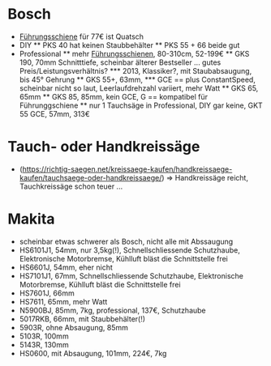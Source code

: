
# Bosch

* [Führungsschiene](https://www.bosch-diy.com/de/de/p/2-teilige-kunststoff-fuehrungsschiene-mit-schraubzwingen-2763232) für 77€ ist Quatsch
* DIY
** PKS 40 hat keinen Staubbehälter
** PKS 55 + 66 beide gut
* Professional
** mehr [Führungsschienen](https://www.bosch-professional.com/de/de/fuehrungsschienensysteme-2493000-ocs-c/), 80-310cm, 52-199€
** GKS 190, 70mm Schnitttiefe, scheinbar älterer Bestseller ... gutes Preis/Leistungsverhältnis?
*** 2013, Klassiker?, mit Staubabsaugung, bis 45° Gehrung
** GKS 55+, 63mm, 
*** GCE == plus ConstantSpeed, scheinbar nicht so laut, Leerlaufdrehzahl variiert, mehr Watt
** GKS 65, 65mm
** GKS 85, 85mm, kein GCE, G == kompatibel für Führunggschiene
** nur 1 Tauchsäge in Professional, DIY gar keine, GKT 55 GCE, 57mm, 313€

# Tauch- oder Handkreissäge

* (https://richtig-saegen.net/kreissaege-kaufen/handkreissaege-kaufen/tauchsaege-oder-handkreissaege/) => Handkreissäge reicht, Tauchkreissäge schon teuer ...

# Makita

* scheinbar etwas schwerer als Bosch, nicht alle mit Abssaugung
* HS6101J1, 54mm, nur 3,5kg(!), Schnellschliessende Schutzhaube, Elektronische Motorbremse, Kühlluft bläst die Schnittstelle frei 
* HS6601J, 54mm, eher nicht
* HS7101J1, 67mm, Schnellschliessende Schutzhaube, Elektronische Motorbremse, Kühlluft bläst die Schnittstelle frei 
* HS7601J, 66mm
* HS7611, 65mm, mehr Watt
* N5900BJ, 85mm, 7kg, professional, 137€, Schutzhaube
* 5017RKB, 66mm, mit Staubbehälter(!)
* 5903R, ohne Absaugung, 85mm
* 5103R, 100mm
* 5143R, 130mm
* HS0600, mit Absaugung, 101mm, 224€, 7kg
